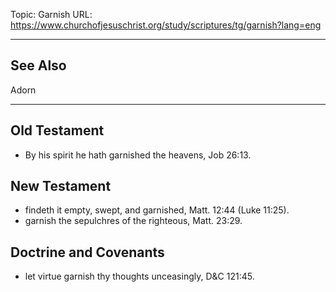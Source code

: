 Topic: Garnish
URL: https://www.churchofjesuschrist.org/study/scriptures/tg/garnish?lang=eng

---

## See Also

Adorn

---

## Old Testament

- By his spirit he hath garnished the heavens, Job 26:13.

## New Testament

- findeth it empty, swept, and garnished, Matt. 12:44 (Luke 11:25).
- garnish the sepulchres of the righteous, Matt. 23:29.

## Doctrine and Covenants

- let virtue garnish thy thoughts unceasingly, D&C 121:45.

